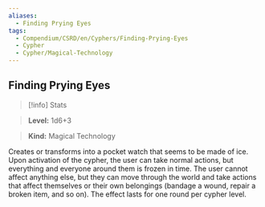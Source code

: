 ```yaml
---
aliases:
  - Finding Prying Eyes
tags:
  - Compendium/CSRD/en/Cyphers/Finding-Prying-Eyes
  - Cypher
  - Cypher/Magical-Technology
---
```

    
## Finding Prying Eyes    
>[!info] Stats    
> **Level:** 1d6+3   
> **Kind:** Magical Technology  
    
Creates or transforms into a pocket watch that seems to be made of ice. Upon activation of the cypher, the user can take normal actions, but everything and everyone around them is frozen in time. The user cannot affect anything else, but they can move through the world and take actions that affect themselves or their own belongings (bandage a wound, repair a broken item, and so on). The effect lasts for one round per cypher level.  
